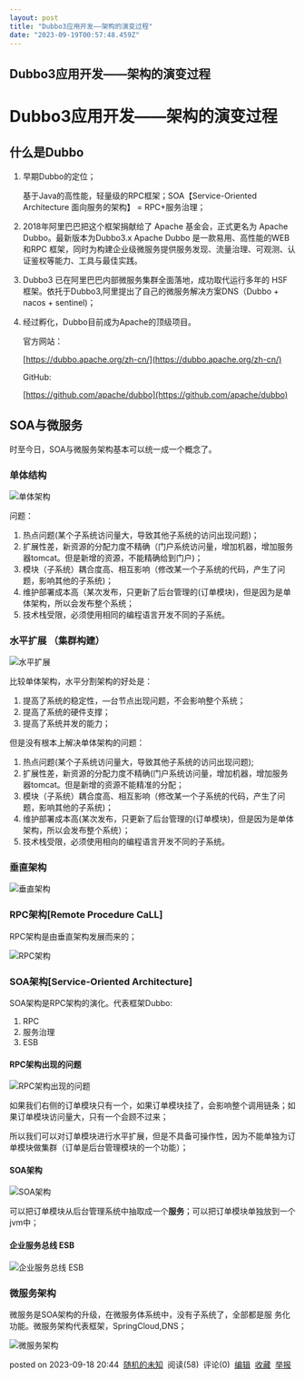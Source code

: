 ```yaml
---
layout: post
title: "Dubbo3应用开发——架构的演变过程"
date: "2023-09-19T00:57:48.459Z"
---
```

Dubbo3应用开发——架构的演变过程
-------------------

Dubbo3应用开发——架构的演变过程
===================

什么是Dubbo
--------

1.  早期Dubbo的定位；
    
    基于Java的高性能，轻量级的RPC框架；SOA【Service-Oriented Architecture ⾯向服务的架构】 = RPC+服务治理；
    
2.  2018年阿⾥巴巴把这个框架捐献给了 Apache 基⾦会，正式更名为 Apache Dubbo。最新版本为Dubbo3.x Apache Dubbo 是⼀款易⽤、⾼性能的WEB和RPC 框架，同时为构建企业级微服务提供服务发现、流量治理、可观测、认证鉴权等能⼒、⼯具与最佳实践。
    
3.  Dubbo3 已在阿⾥巴巴内部微服务集群全⾯落地，成功取代运⾏多年的 HSF 框架。依托于Dubbo3,阿⾥提出了⾃⼰的微服务解决⽅案DNS（Dubbo + nacos + sentinel)；
    
4.  经过孵化，Dubbo⽬前成为Apache的顶级项⽬。
    
    官方⽹站：
    
    [https://dubbo.apache.org/zh-cn/](https://dubbo.apache.org/zh-cn/)
    
    GitHub:
    
    [https://github.com/apache/dubbo](https://github.com/apache/dubbo)
    

SOA与微服务
-------

时⾄今⽇，SOA与微服务架构基本可以统⼀成⼀个概念了。

### 单体结构

![单体架构](https://files.mdnice.com/user/6655/bad8145a-5427-4a34-88ad-13cf0056089a.png)

问题：

1.  热点问题(某个子系统访问量大，导致其他子系统的访问出现问题)；
2.  扩展性差，新资源的分配力度不精确（门户系统访问量，增加机器，增加服务器tomcat。但是新增的资源，不能精确给到门户)；
3.  模块（子系统）耦合度高、相互影响（修改某一个子系统的代码，产生了问题，影响其他的子系统)；
4.  维护部署成本高（某次发布，只更新了后台管理的(订单模块)，但是因为是单体架构，所以会发布整个系统；
5.  技术栈受限，必须使用相同的编程语言开发不同的子系统。

### 水平扩展 （集群构建）

![水平扩展](https://files.mdnice.com/user/6655/51515179-8c40-4e0b-94ba-999808a41856.png)

比较单体架构，水平分割架构的好处是：

1.  提高了系统的稳定性，—台节点出现问题，不会影响整个系统；
2.  提高了系统的硬件支撑；
3.  提高了系统并发的能力；

但是没有根本上解决单体架构的问题：

1.  热点问题(某个子系统访问量大，导致其他子系统的访问出现问题);
2.  扩展性差，新资源的分配力度不精确(门户系统访问量，增加机器，增加服务器tomcat。但是新增的资源不能精准的分配；
3.  模块（子系统）耦合度高、相互影响（修改某一个子系统的代码，产生了问题，影响其他的子系统)；
4.  维护部署成本高(某次发布，只更新了后台管理的(订单模块)，但是因为是单体架构，所以会发布整个系统）；
5.  技术栈受限，必须使用相向的编程语言开发不同的子系统。

### 垂直架构

![垂直架构](https://files.mdnice.com/user/6655/95b1e9d2-25c9-43ee-afa5-f62b6fbe3877.png)

### RPC架构\[Remote Procedure CaLL\]

RPC架构是由垂直架构发展而来的；

![RPC架构](https://files.mdnice.com/user/6655/3bf57db1-389c-4367-8c97-ac54b89dcfa2.png)

### SOA架构\[Service-Oriented Architecture\]

SOA架构是RPC架构的演化。代表框架Dubbo:

1.  RPC
2.  服务治理
3.  ESB

#### RPC架构出现的问题

![RPC架构出现的问题](https://files.mdnice.com/user/6655/15d40585-b679-4cd9-99e6-921c509919a2.png)

如果我们右侧的订单模块只有一个，如果订单模块挂了，会影响整个调用链条；如果订单模块访问量大，只有一个会顾不过来；

所以我们可以对订单模块进行水平扩展，但是不具备可操作性，因为不能单独为订单模块做集群（订单是后台管理模块的一个功能）；

#### SOA架构

![SOA架构](https://files.mdnice.com/user/6655/8637a075-3677-4ad4-9bb7-6471be549891.png)

可以把订单模块从后台管理系统中抽取成一个**服务**；可以把订单模块单独放到一个jvm中；

#### 企业服务总线 ESB

![企业服务总线 ESB](https://files.mdnice.com/user/6655/eb088879-152c-4980-8843-0773d3be3bc1.png)

### 微服务架构

微服务是SOA架构的升级，在微服务体系统中，没有⼦系统了，全部都是服 务化功能。微服务架构代表框架，SpringCloud,DNS；

![微服务架构](https://files.mdnice.com/user/6655/46ba01ac-adaa-4ff1-a963-dad6d7084292.png)

posted on 2023-09-18 20:44  [随机的未知](https://www.cnblogs.com/nicaicai/)  阅读(58)  评论(0)  [编辑](https://i.cnblogs.com/EditPosts.aspx?postid=17713025)  [收藏](javascript:void(0))  [举报](javascript:void(0))
